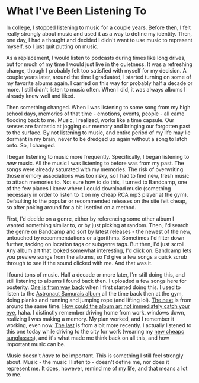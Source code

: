 # What I've Been Listening To

In college, I stopped listening to music for a couple years. Before then, I felt really strongly about music and used it as a way to define my identity. Then, one day, I had a thought and decided I didn't want to use music to represent myself, so I just quit putting on music. 

As a replacement, I would listen to podcasts during times like long drives, but for much of my time I would just live in the quietness. It was a refreshing change, though I probably felt too satisfied with myself for my decision. A couple years later, around the time I graduated, I started turning on some of my favorite albums again. I carried on this way for probably half a decade or more. I still didn't listen to music often. When I did, it was always albums I already knew well and liked. 

Then something changed. When I was listening to some song from my high school days, memories of that time - emotions, events, people - all came flooding back to me. Music, I realized, works like a time capsule. Our senses are fantastic at jogging our memory and bringing our forgotten past to the surface. By not listening to music, and entire period of my life may lie dormant in my brain, never to be dredged up again without a song to latch onto. So, I changed.

I began listening to music more frequently. Specifically, I began listening to *new* music. All the music I was listening to before was from my past. The songs were already saturated with my memories. The risk of overwriting those memory associations was too risky, so I had to find new, fresh music to attach memories to. Not sure how to do this, I turned to Bandcamp, one of the few places I knew where I could download music (something necessary in order to listen to it on my cheap RCA mp3 player at the gym). Defaulting to the popular or recommended releases on the site felt cheap, so after poking around for a bit I settled on a method.

First, I'd decide on a genre, either by referencing some other album I wanted something similar to, or by just picking at random. Then, I'd search the genre on Bandcamp and sort by latest releases - the newest of the new, untouched by recommendations or algorithms. Sometimes I'd filter down further, tacking on location tags or subgenre tags. But then, I'd just scroll. Any album art that looked somewhat interesting, I'd click on. Bandcamp lets you preview songs from the albums, so I'd give a few songs a quick scrub through to see if the sound clicked with me. And that was it. 

I found tons of music. Half a decade or more later, I'm still doing this, and still listening to albums I found back then. I uploaded a few songs here for posterity. [One is from way back](https://github.com/mosevique/milomitir/blob/main/_media/241203_tracks/badthings.mp3) when I first started doing this. I used to listen to the [Astronaut Samurais album](https://astrosamurais.bandcamp.com/album/teenage-outcast) all the time back then at the gym, doing planks and running and jumping rope (and lifting lol). [The next](https://github.com/mosevique/milomitir/blob/main/_media/241203_tracks/dogs.mp3) is from around the same time. [How could the album art not immediately catch your eye](https://handwritingma.bandcamp.com/album/scooter-dudes), haha. I distinctly remember driving home from work, windows down, realizing I was making a memory. My plan worked, and I remember it working, even now. [The last](https://github.com/mosevique/milomitir/blob/main/_media/241203_tracks/lostboys.mp3) is from a bit more recently. I actually listened to this one today while driving to the city for work (wearing my [new cheapo sunglasses](https://github.com/mosevique/milomitir/blob/main/_media/241203_glasses.jpg)), and it's what made me think back on all this, and how important music can be. 

Music doesn't *have* to be important. This is something I still feel strongly about. Music - the music I listen to - doesn't define me, nor does it represent me. It does, however, remind me of my life, and that means a lot to me.
